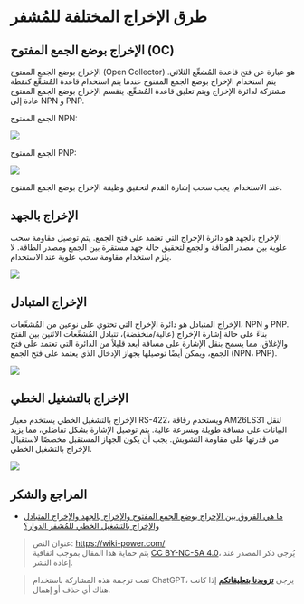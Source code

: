 # طرق الإخراج المختلفة للمُشفر

## الإخراج بوضع الجمع المفتوح (OC)

الإخراج بوضع الجمع المفتوح (Open Collector) هو عبارة عن فتح قاعدة المُشعِّع الثلاثي. يتم استخدام الإخراج بوضع الجمع المفتوح عندما يتم استخدام قاعدة المُشعِّع كنقطة مشتركة لدائرة الإخراج ويتم تعليق قاعدة المُشعِّع. ينقسم الإخراج بوضع الجمع المفتوح عادة إلى NPN و PNP.

الجمع المفتوح NPN:

![](https://img.wiki-power.com/d/wiki-media/img/20211208154257.png)

الجمع المفتوح PNP:

![](https://img.wiki-power.com/d/wiki-media/img/20211208154320.png)

عند الاستخدام، يجب سحب إشارة القدم لتحقيق وظيفة الإخراج بوضع الجمع المفتوح.

## الإخراج بالجهد

الإخراج بالجهد هو دائرة الإخراج التي تعتمد على فتح الجمع. يتم توصيل مقاومة سحب علوية بين مصدر الطاقة والجمع لتحقيق حالة جهد مستقرة بين الجمع ومصدر الطاقة. لا يلزم استخدام مقاومة سحب علوية عند الاستخدام.

![](https://img.wiki-power.com/d/wiki-media/img/20211208154330.png)

## الإخراج المتبادل

الإخراج المتبادل هو دائرة الإخراج التي تحتوي على نوعين من المُشعِّعات، NPN و PNP. بناءً على حالة إشارة الإخراج (عالية/منخفضة)، تتبادل المُشعِّعات الاثنين بين الفتح والإغلاق، مما يسمح بنقل الإشارة على مسافة أبعد قليلاً من الدائرة التي تعتمد على فتح الجمع، ويمكن أيضًا توصيلها بجهاز الإدخال الذي يعتمد على فتح الجمع (NPN، PNP).

![](https://img.wiki-power.com/d/wiki-media/img/20211208154343.png)

## الإخراج بالتشغيل الخطي

الإخراج بالتشغيل الخطي يستخدم معيار RS-422، ويستخدم رقاقة AM26LS31 لنقل البيانات على مسافة طويلة وبسرعة عالية. يتم توصيل الإشارة بشكل تفاضلي، مما يزيد من قدرتها على مقاومة التشويش. يجب أن يكون الجهاز المستقبل مخصصًا لاستقبال الإخراج بالتشغيل الخطي.

![](https://img.wiki-power.com/d/wiki-media/img/20211208154352.png)

## المراجع والشكر

- [ما هي الفروق بين الإخراج بوضع الجمع المفتوح والإخراج بالجهد والإخراج المتبادل والإخراج بالتشغيل الخطي للمُشفر الدوار؟](https://blog.csdn.net/xuyaosong/article/details/78351208)

> عنوان النص: <https://wiki-power.com/>  
> يتم حماية هذا المقال بموجب اتفاقية [CC BY-NC-SA 4.0](https://creativecommons.org/licenses/by/4.0/deed.zh)، يُرجى ذكر المصدر عند إعادة النشر.

> تمت ترجمة هذه المشاركة باستخدام ChatGPT، يرجى [**تزويدنا بتعليقاتكم**](https://github.com/linyuxuanlin/Wiki_MkDocs/issues/new) إذا كانت هناك أي حذف أو إهمال.